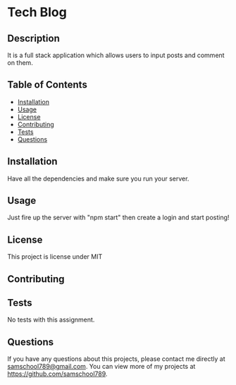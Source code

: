 # Tech Blog
 
  
  ## Description 
  It is a full stack application which allows users to input posts and comment on them.
  ## Table of Contents
  * [Installation](#installation)
  * [Usage](#usage)
  * [License](#license)
  * [Contributing](#contributing)
  * [Tests](#tests)
  * [Questions](#questions)
  
  ## Installation 
  Have all the dependencies and make sure you run your server.
  ## Usage 
  Just fire up the server with "npm start" then create a login and start posting!
  ## License 
  This project is license under MIT
  ## Contributing 
  
  ## Tests
  No tests with this assignment.
  ## Questions
  If you have any questions about this projects, please contact me directly at samschool789@gmail.com. You can view more of my projects at https://github.com/samschool789.